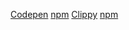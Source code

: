 [Codepen](https://codepen.i/)
[npm](https://www.npmjs.com/)
[Clippy](https://bennettfeely.com/clippy/)
[npm](https://www.npmjs.com/)